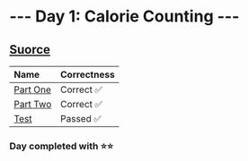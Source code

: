 # --- Day 1: Calorie Counting ---

## [Suorce](http://adventofcode.com/2022/day/1)

| Name                                                                                      | Correctness |
| :---------------------------------------------------------------------------------------- | :---------- |
| [Part One](https://github.com/ssynowiec/AdventOfCode/blob/main/2022/Day%2001/part-one.js) | Correct ✅  |
| [Part Two](https://github.com/ssynowiec/AdventOfCode/blob/main/2022/Day%2001/part-two.js) | Correct ✅  |
| [Test](https://github.com/ssynowiec/AdventOfCode/blob/main/2022/Day%2001/test.js)         | Passed ✅   |

### Day completed with ⭐⭐
